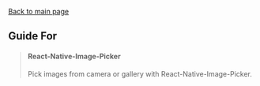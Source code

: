 [Back to main page](../readme.md)

## Guide For

> #### React-Native-Image-Picker
> Pick images from camera or gallery with React-Native-Image-Picker.